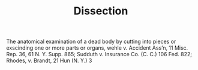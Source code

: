 ---
title: Dissection
letter: D
permalink: "/definitions/bld-dissection.html"
body: The anatomical examination of a dead body by cutting into pieces or exscinding
  one or more parts or organs, wehle v. Accident Ass’n, 11 Misc. Rep. 36, 61 N. Y.
  Supp. 865; Sudduth v. Insurance Co. (C. C.) 106 Fed. 822; Rhodes, v. Brandt, 21
  Hun (N. Y.) 3
published_at: '2018-07-07'
source: Black's Law Dictionary 2nd Ed (1910)
layout: post
---